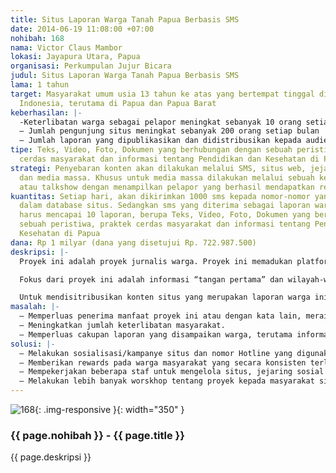 ```yaml
---
title: Situs Laporan Warga Tanah Papua Berbasis SMS
date: 2014-06-19 11:08:00 +07:00
nohibah: 168
nama: Victor Claus Mambor
lokasi: Jayapura Utara, Papua
organisasi: Perkumpulan Jujur Bicara
judul: Situs Laporan Warga Tanah Papua Berbasis SMS
lama: 1 tahun
target: Masyarakat umum usia 13 tahun ke atas yang bertempat tinggal di seluruh wilayah
  Indonesia, terutama di Papua dan Papua Barat
keberhasilan: |-
  -Keterlibatan warga sebagai pelapor meningkat sebanyak 10 orang setiap bulan
  – Jumlah pengunjung situs meningkat sebanyak 200 orang setiap bulan
  – Jumlah laporan yang dipublikasikan dan didistribusikan kepada audiens melalui situs dan SMS meningkat sebanyak 15 laporan setiap bulan
tipe: Teks, Video, Foto, Dokumen yang berhubungan dengan sebuah peristiwa, praktek
  cerdas masyarakat dan informasi tentang Pendidikan dan Kesehatan di Papua
strategi: Penyebaran konten akan dilakukan melalui SMS, situs web, jejaring sosial
  dan media massa. Khusus untuk media massa dilakukan melalui sebuah kerjasama PSA
  atau talkshow dengan menampilkan pelapor yang berhasil mendapatkan reward atas konsistensinya.
kuantitas: Setiap hari, akan dikirimkan 1000 sms kepada nomor-nomor yang telah ada
  dalam database situs. Sedangkan sms yang diterima sebagai laporan warga setiap hari
  harus mencapai 10 laporan, berupa Teks, Video, Foto, Dokumen yang berhubungan dengan
  sebuah peristiwa, praktek cerdas masyarakat dan informasi tentang Pendidikan dan
  Kesehatan di Papua
dana: Rp 1 milyar (dana yang disetujui Rp. 722.987.500)
deskripsi: |-
  Proyek ini adalah proyek jurnalis warga. Proyek ini memadukan platform SMS Frontline dan Ushahidi. Melalui proyek ini, warga dapat melaporkan setiap peristiwa ataupun praktek pembelajaran cerdas melalui sms, email atau formulir online untuk dipublikasikan secara otomatis dalam sebuah situs.

  Fokus dari proyek ini adalah informasi “tangan pertama” dan wilayah-wilayah pedalaman Papua. Siapa saja bisa menjadi pelapor melalui prosedur verified dan unverified. Namun beberapa warga akan dilatih membuat laporan singkat via SMS di nomor Hotline situs dengan format 5W1H agar secara reguler bisa melaporkan praktek cerdas masyarakat atau permasalahan pendidikan dan kesehatan di Tanah Papua.

  Untuk mendisitribusikan konten situs yang merupakan laporan warga ini, situs proyek ini akan dihubungkan dengan jejaring sosial seperti Facebook dan Twitter dan melalui SMS App (frontline sms) kepada audience yang sudah tersimpan datanya di database/
masalah: |-
  – Memperluas penerima manfaat proyek ini atau dengan kata lain, meraih audiens yang lebih banyak.
  – Meningkatkan jumlah keterlibatan masyarakat.
  – Memperluas cakupan laporan yang disampaikan warga, terutama informasi mengenai praktek cerdas warga, pendidikan dan kesehatan.
solusi: |-
  – Melakukan sosialisasi/kampanye situs dan nomor Hotline yang digunakan secara terus menerus
  – Memberikan rewards pada warga masyarakat yang secara konsisten terlibat
  – Mempekerjakan beberapa staf untuk mengelola situs, jejaring sosial dan fasilitas frontline sms
  – Melakukan lebih banyak worskhop tentang proyek kepada masyarakat sipil secara reguler
---
```


![168](/static/img/hibahcms/168.png){: .img-responsive }{: width="350" }

### {{ page.nohibah }} - {{ page.title }}

{{ page.deskripsi }}
